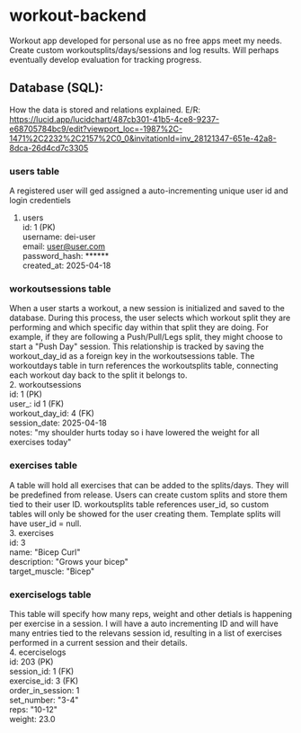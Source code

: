 # workout-backend
Workout app developed for personal use as no free apps meet my needs. Create custom workoutsplits/days/sessions and log results. Will perhaps eventually develop evaluation for tracking progress.

## Database (SQL):
How the data is stored and relations explained.
E/R: https://lucid.app/lucidchart/487cb301-41b5-4ce8-9237-e68705784bc9/edit?viewport_loc=-1987%2C-1471%2C2232%2C2157%2C0_0&invitationId=inv_28121347-651e-42a8-8dca-26d4cd7c3305

### users table
A registered user will ged assigned a auto-incrementing unique user id and login credentiels<br>
1. users<br>
   id: 1 (PK)<br>
   username: dei-user<br>
   email: user@user.com<br>
   password_hash: ******<br>
   created_at: 2025-04-18<br>

### workoutsessions table
When a user starts a workout, a new session is initialized and saved to the database. During this process, the user selects which workout split they are performing and which specific day within that split they are doing. For example, if they are following a Push/Pull/Legs split, they might choose to start a "Push Day" session. This relationship is tracked by saving the workout_day_id as a foreign key in the workoutsessions table. The workoutdays table in turn references the workoutsplits table, connecting each workout day back to the split it belongs to.<br>
2. workoutsessions<br>
   id: 1 (PK)<br>
   user_: id 1 (FK)<br>
   workout_day_id: 4 (FK)<br>
   session_date: 2025-04-18<br>
   notes: "my shoulder hurts today so i have lowered the weight for all exercises today"<br>

### exercises table
A table will hold all exercises that can be added to the splits/days. They will be predefined from release. Users can create custom splits and store them tied to their user ID. workoutsplits table references user_id, so custom tables will only be showed for the user creating them. Template splits will have user_id = null.<br>
3. exercises<br>
  id: 3<br>
  name: "Bicep Curl"<br>
  description: "Grows your bicep"<br>
  target_muscle: "Bicep"<br>

### exerciselogs table
This table will specify how many reps, weight and other detials is happening per exercise in a session. I will have a auto incrementing ID and will have many entries tied to the relevans session id, resulting in a list of exercises performed in a current session and their details.<br>
4. ecerciselogs<br>
   id: 203 (PK)<br>
   session_id: 1 (FK)<br>
   exercise_id: 3 (FK)<br>
   order_in_session: 1<br>
   set_number: "3-4"<br>
   reps: "10-12"<br>
   weight: 23.0<br>
